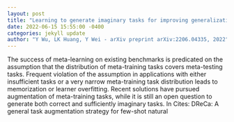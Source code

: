 ```yaml
--- 
layout: post 
title: "Learning to generate imaginary tasks for improving generalization in meta-learning" 
date: 2022-06-15 15:55:00 -0400 
categories: jekyll update 
author: "Y Wu, LK Huang, Y Wei - arXiv preprint arXiv:2206.04335, 2022" 
--- 
```

The success of meta-learning on existing benchmarks is predicated on the assumption that the distribution of meta-training tasks covers meta-testing tasks. Frequent violation of the assumption in applications with either insufficient tasks or a very narrow meta-training task distribution leads to memorization or learner overfitting. Recent solutions have pursued augmentation of meta-training tasks, while it is still an open question to generate both correct and sufficiently imaginary tasks. In Cites: DReCa: A general task augmentation strategy for few-shot natural